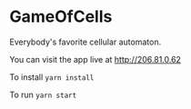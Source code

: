 # GameOfCells
Everybody's favorite cellular automaton.

You can visit the app live at http://206.81.0.62

To install
`yarn install`

To run
`yarn start`
